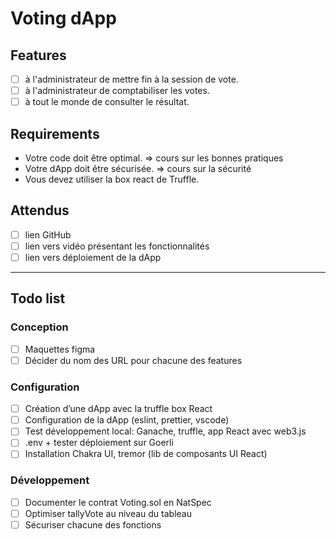 # Voting dApp


## Features

- [ ]  à l'administrateur de mettre fin à la session de vote.
- [ ]  à l'administrateur de comptabiliser les votes.
- [ ]  à tout le monde de consulter le résultat.

## Requirements

- Votre code doit être optimal. ⇒ cours sur les bonnes pratiques
- Votre dApp doit être sécurisée. ⇒ cours sur la sécurité
- Vous devez utiliser la box react de Truffle.

## Attendus

- [ ]  lien GitHub
- [ ]  lien vers vidéo présentant les fonctionnalités
- [ ]  lien vers déploiement de la dApp

---

## Todo list

### Conception

- [ ]  Maquettes figma
- [ ]  Décider du nom des URL pour chacune des features

### Configuration

- [ ]  Création d’une dApp avec la truffle box React
- [ ]  Configuration de la dApp (eslint, prettier, vscode)
- [ ]  Test développement local: Ganache, truffle, app React avec web3.js
- [ ]  .env + tester déploiement sur Goerli
- [ ]  Installation Chakra UI, tremor (lib de composants UI React)

### Développement

- [ ]  Documenter le contrat Voting.sol en NatSpec
- [ ]  Optimiser tallyVote au niveau du tableau
- [ ]  Sécuriser chacune des fonctions
